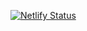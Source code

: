 [![Netlify Status](https://api.netlify.com/api/v1/badges/64a61a19-a563-42f1-80e3-89e9a366ad3f/deploy-status)](https://app.netlify.com/sites/cit-m3-static/deploys)
